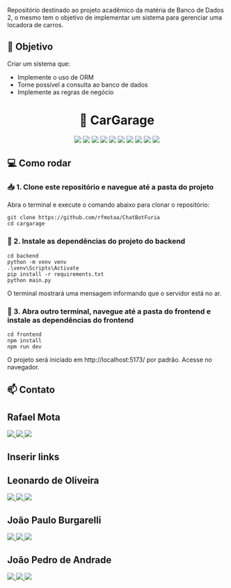 Repositório destinado ao projeto acadêmico da matéria de Banco de Dados 2, o mesmo tem o objetivo de implementar um sistema para gerenciar uma locadora de carros.

## 🎯 Objetivo
Criar um sistema que:
- Implemente o uso de ORM
- Torne possível a consulta ao banco de dados
- Implemente as regras de negócio

<h1 align="center">🚗 CarGarage</h1>

<div align="center">
  <img src="https://img.shields.io/badge/Python-3776AB?style=for-the-badge&logo=python&logoColor=white" />
  <img src="https://img.shields.io/badge/Flask-000000?style=for-the-badge&logo=flask&logoColor=white" />
  <img src="https://img.shields.io/badge/SQLAlchemy-blue?style=for-the-badge&logo=sqlalchemy&logoColor=white" />
  <img src="https://img.shields.io/badge/SQLite-003B57?style=for-the-badge&logo=sqlite&logoColor=white" />
  <img src="https://img.shields.io/badge/JavaScript-F7DF1E?style=for-the-badge&logo=javascript&logoColor=black" />
  <img src="https://img.shields.io/badge/CSS-1572B6?style=for-the-badge&logo=css3&logoColor=white" />
  <img src="https://img.shields.io/badge/Node.js-339933?style=for-the-badge&logo=node.js&logoColor=white" />
  <img src="https://img.shields.io/badge/React-61DAFB?style=for-the-badge&logo=react&logoColor=black" />
  <img src="https://img.shields.io/badge/Git-F05032?style=for-the-badge&logo=git&logoColor=white" />
  <img src="https://img.shields.io/badge/GitHub-181717?style=for-the-badge&logo=github&logoColor=white" />
</div>

## 💻 Como rodar

### 📥 1. Clone este repositório e navegue até a pasta do projeto
Abra o terminal e execute o comando abaixo para clonar o repositório:
```
git clone https://github.com/rfmotaa/ChatBotFuria
cd cargarage
```

### 📂 2. Instale as dependências do projeto do backend

```
cd backend
python -m venv venv
.\venv\Scripts\Activate  
pip install -r requirements.txt
python main.py
```
O terminal mostrará uma mensagem informando que o servidor está no ar.

### 🧠 3. Abra outro terminal, navegue até a pasta do frontend e instale as dependências do frontend
```
cd frontend
npm install
npm run dev
```
O projeto será iniciado em http://localhost:5173/ por padrão. Acesse no navegador.


## 📫 Contato

<h2>Rafael Mota</h2>

<p>
   <a href="https://github.com/rfmotaa"> <img src="https://img.shields.io/badge/github-%23121011.svg?style=for-the-badge&logo=github&logoColor=white" /> </a>
   <a href="mailto:rafaelssoni1000@gmail.com"> <img src="https://img.shields.io/badge/Gmail-D14836?style=for-the-badge&logo=gmail&logoColor=white" /> </a>
   <a href="https://www.linkedin.com/in/rfmota/"> <img src="https://img.shields.io/badge/linkedin-%230077B5.svg?style=for-the-badge&logo=linkedin&logoColor=white" /> </a>
</p>

## Inserir links

<h2> Leonardo de Oliveira </h2>

<p>
   <a href=""> <img src="https://img.shields.io/badge/github-%23121011.svg?style=for-the-badge&logo=github&logoColor=white" /> </a>
   <a href=""> <img src="https://img.shields.io/badge/Gmail-D14836?style=for-the-badge&logo=gmail&logoColor=white" /> </a>
   <a href=""> <img src="https://img.shields.io/badge/linkedin-%230077B5.svg?style=for-the-badge&logo=linkedin&logoColor=white" /> </a>
</p>

<h2> João Paulo Burgarelli </h2>

<p>
   <a href=""> <img src="https://img.shields.io/badge/github-%23121011.svg?style=for-the-badge&logo=github&logoColor=white" /> </a>
   <a href=""> <img src="https://img.shields.io/badge/Gmail-D14836?style=for-the-badge&logo=gmail&logoColor=white" /> </a>
   <a href=""> <img src="https://img.shields.io/badge/linkedin-%230077B5.svg?style=for-the-badge&logo=linkedin&logoColor=white" /> </a>
</p>

<h2> João Pedro de Andrade </h2>

<p>
   <a href="https://github.com/jpegame"> <img src="https://img.shields.io/badge/github-%23121011.svg?style=for-the-badge&logo=github&logoColor=white" /> </a>
   <a href="mailto:joao.paulo07040520@gmail.com"> <img src="https://img.shields.io/badge/Gmail-D14836?style=for-the-badge&logo=gmail&logoColor=white" /> </a>
   <a href=""> <img src="https://img.shields.io/badge/linkedin-%230077B5.svg?style=for-the-badge&logo=linkedin&logoColor=white" /> </a>
</p>
